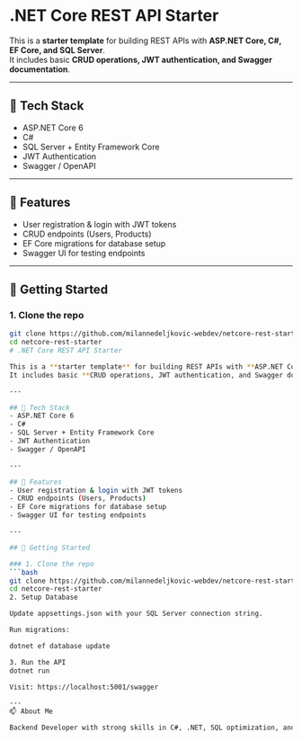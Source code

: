 # .NET Core REST API Starter  

This is a **starter template** for building REST APIs with **ASP.NET Core, C#, EF Core, and SQL Server**.  
It includes basic **CRUD operations, JWT authentication, and Swagger documentation**.  

---

## 🔧 Tech Stack  
- ASP.NET Core 6  
- C#  
- SQL Server + Entity Framework Core  
- JWT Authentication  
- Swagger / OpenAPI  

---

## 📂 Features  
- User registration & login with JWT tokens  
- CRUD endpoints (Users, Products)  
- EF Core migrations for database setup  
- Swagger UI for testing endpoints  

---

## 🚀 Getting Started  

### 1. Clone the repo  
```bash
git clone https://github.com/milannedeljkovic-webdev/netcore-rest-starter.git
cd netcore-rest-starter
# .NET Core REST API Starter  

This is a **starter template** for building REST APIs with **ASP.NET Core, C#, EF Core, and SQL Server**.  
It includes basic **CRUD operations, JWT authentication, and Swagger documentation**.  

---

## 🔧 Tech Stack  
- ASP.NET Core 6  
- C#  
- SQL Server + Entity Framework Core  
- JWT Authentication  
- Swagger / OpenAPI  

---

## 📂 Features  
- User registration & login with JWT tokens  
- CRUD endpoints (Users, Products)  
- EF Core migrations for database setup  
- Swagger UI for testing endpoints  

---

## 🚀 Getting Started  

### 1. Clone the repo  
```bash
git clone https://github.com/milannedeljkovic-webdev/netcore-rest-starter.git
cd netcore-rest-starter
2. Setup Database

Update appsettings.json with your SQL Server connection string.

Run migrations:

dotnet ef database update

3. Run the API
dotnet run

Visit: https://localhost:5001/swagger

---
📫 About Me

Backend Developer with strong skills in C#, .NET, SQL optimization, and performance tuning.



